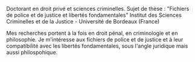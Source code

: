 Doctorant en droit privé et sciences criminelles. 
Sujet de thèse : "Fichiers de police et de justice et libertés fondamentales" 
Institut des Sciences Criminelles et de la Justice - Université de Bordeaux (France) 

Mes recherches portent à la fois en droit pénal, en criminologie et en philosophie. Je m'intéresse aux fichiers de police et de justice et à leur compatibilité avec les libertés fondamentales, sous l'angle juridique mais aussi philospohique. 
